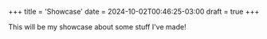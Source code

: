 +++
title = 'Showcase'
date = 2024-10-02T00:46:25-03:00
draft = true
+++

This will be my showcase about some stuff I've made!